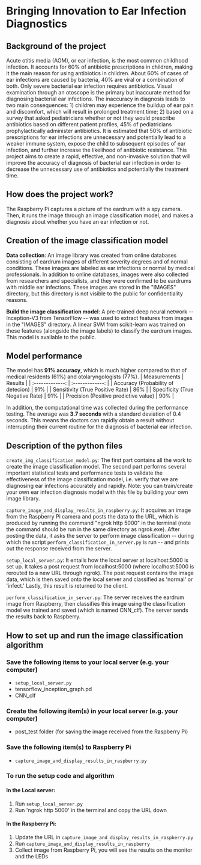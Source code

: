 # Bringing Innovation to Ear Infection Diagnostics

## Background of the project
Acute otitis media (AOM), or ear infection, is the most common childhood infection. It accounts for 60% of antibiotic prescriptions in children, making it the main reason for using antibiotics in children. About 60% of cases of ear infections are caused by bacteria, 40% are viral or a combination of both. Only severe bacterial ear infection requires antibiotics. Visual examination through an otoscope is the primary but inaccurate method for diagnosing bacterial ear infections. The inaccuracy in diagnosis leads to two main consequences: 1) children may experience the buildup of ear pain and discomfort, which will result in prolonged treatment time; 2) based on a survey that asked pediatricians whether or not they would prescribe antibiotics based on different patient profiles, 45% of pediatricians prophylactically administer antibiotics. It is estimated that 50% of antibiotic prescriptions for ear infections are unnecessary and potentially lead to a weaker immune system, expose the child to subsequent episodes of ear infection, and further increase the likelihood of antibiotic resistance. This project aims to create a rapid, effective, and non-invasive solution that will improve the accuracy of diagnosis of bacterial ear infection in order to decrease the unnecessary use of antibiotics and potentially the treatment time.

## How does the project work?
The Raspberry Pi captures a picture of the eardrum with a spy camera. Then, it runs the image through an image classification model, and makes a diagnosis about whether you have an ear infection or not. 

## Creation of the image classification model
**Data collection**: An image library was created from online databases consisting of eardrum images of different severity degrees and of normal conditions. These images are labeled as ear infections or normal by medical professionals. In addition to online databases, images were also collected from researchers and specialists, and they were confirmed to be eardrums with middle ear infections. These images are stored in the "IMAGES" directory, but this directory is not visible to the public for confidentiality reasons.

**Build the image classification model**: A pre-trained deep neural network -- Inception-V3 from TensorFlow -- was used to extract features from images in the "IMAGES" directory. A linear SVM from scikit-learn was trained on these features (alongside the image labels) to classify the eardrum images. This model is available to the public.

## Model performance
The model has **91% accuracy**, which is much higher compared to that of medical residents (61%) and otolaryngologists (77%).
| Measurements | Results |
| :-------------: | :-------------: |
| Accuracy (Probability of detecion) | 91% |
| Sensitivity (True Positive Rate) | 86% |
| Specificity (True Negative Rate) | 91% |
| Precision (Positive predictive value) | 90% |  

In addition, the computational time was collected during the performance testing. The average was **3.7 seconds** with a standard deviation of 0.4 seconds. This means the doctors can rapidly obtain a result without interrupting their current routine for the diagnosis of bacterial ear infection.

## Description of the python files

`create_img_classification_model.py`: The first part contains all the work to create the image classification model. The second part performs several important statistical tests and performance tests to validate the effectiveness of the image classification model, i.e. verify that we are diagnosing ear infections accurately and rapidly. Note: you can train/create your own ear infection diagnosis model with this file by building your own image library.

`capture_image_and_display_results_in_raspberry.py`: It acquires an image from the Raspberry Pi camera and posts the data to the URL, which is produced by running the command "ngrok http 5000" in the terminal (note the command should be run in the same directory as ngrok.exe). After posting the data, it asks the server to perform image classification -- during which the script `perform_classification_in_server.py` is run -- and prints out the response received from the server. 

`setup_local_server.py`: It entails how the local server at localhost:5000 is set up. It takes a post request from localhost:5000 (where localhost:5000 is rerouted to a new URL through ngrok). The post request contains the image data, which is then saved onto the local server and classified as 'normal' or 'infect.' Lastly, this result is returned to the client.

`perform_classification_in_server.py`: The server receives the eardrum image from Raspberry, then classifies this image using the classification model we trained and saved (which is named CNN_clf). The server sends the results back to Raspberry.

## How to set up and run the image classification algorithm

### Save the following items to your local server (e.g. your computer)
- `setup_local_server.py`
- tensorflow_inception_graph.pd
- CNN_clf

### Create the following item(s) in your local server (e.g. your computer)
- post_test folder (for saving the image received from the Raspberry Pi)

### Save the following item(s) to Raspberry Pi
- `capture_image_and_display_results_in_raspberry.py`

### To run the setup code and algorithm
#### In the Local server:
1. Run `setup_local_server.py`
2. Run 'ngrok http 5000' in the terminal and copy the URL down
#### In the Raspberry Pi:
1. Update the URL in `capture_image_and_display_results_in_raspberry.py`
2. Run `capture_image_and_display_results_in_raspberry`
3. Collect image from Raspberry Pi, you will see the results on the monitor and the LEDs
